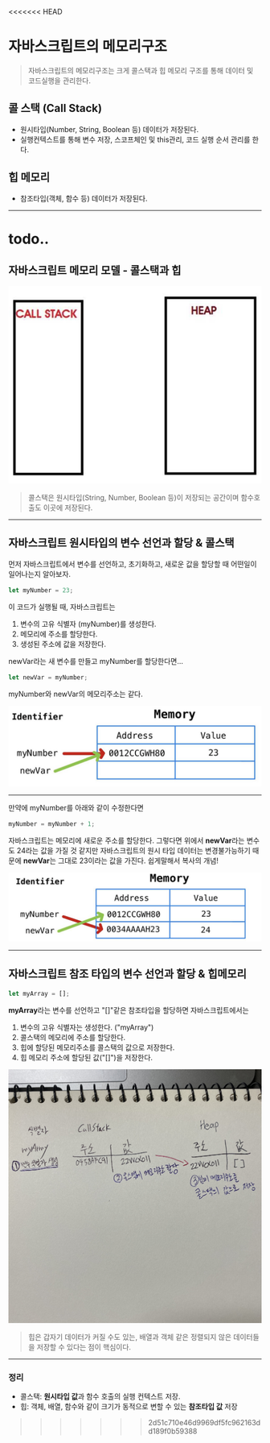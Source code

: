 <<<<<<< HEAD
# 자바스크립트의 메모리구조

> 자바스크립트의 메모리구조는 크게 콜스택과 힙 메모리 구조를 통해 데이터 및 코드실행을 관리한다.

## 콜 스택 (Call Stack)

- 원시타입(Number, String, Boolean 등) 데이터가 저장된다.
- 실행컨텍스트를 통해 변수 저장, 스코프체인 및 this관리, 코드 실행 순서 관리를 한다.

## 힙 메모리

- 참조타입(객체, 함수 등) 데이터가 저장된다.

---
todo..
=======
## 자바스크립트 메모리 모델 - 콜스택과 힙

![callstackheap01](callstackheap01.png)

> 콜스택은 원시타입(String, Number, Boolean 등)이 저장되는 공간이며 함수호출도 이곳에 저장된다.

---

## 자바스크립트 원시타입의 변수 선언과 할당 & 콜스택

먼저 자바스크립트에서 변수를 선언하고, 초기화하고, 새로운 값을 할당할 때 어떤일이 일어나는지 알아보자.

```js
let myNumber = 23;
```

이 코드가 실행될 때, 자바스크립트는

1. 변수의 고유 식별자 (myNumber)를 생성한다.
2. 메모리에 주소를 할당한다.
3. 생성된 주소에 값을 저장한다.

newVar라는 새 변수를 만들고 myNumber를 할당한다면...

```js
let newVar = myNumber;
```

myNumber와 newVar의 메모리주소는 같다.

![메모리구조1](example1.png)

---

만약에 myNumber를 아래와 같이 수정한다면

```js
myNumber = myNumber + 1;
```

자바스크립트는 메모리에 새로운 주소를 할당한다.
그렇다면 위에서 <b>newVar</b>라는 변수도 24라는 값을 가질 것 같지만 자바스크립트의 원시 타입 데이터는 변경불가능하기 때문에 <b>newVar</b>는 그대로 23이라는 값을 가진다. 쉽게말해서 복사의 개념!

![메모리구조2](example2.png)

---

## 자바스크립트 참조 타입의 변수 선언과 할당 & 힙메모리

```js
let myArray = [];
```

<b>myArray</b>라는 변수를 선언하고 "[]"같은 참조타입을 할당하면 자바스크립트에서는

1. 변수의 고유 식별자는 생성한다. ("myArray")
2. 콜스택의 메모리에 주소를 할당한다.
3. 힙에 할당된 메모리주소를 콜스택의 값으로 저장한다.
4. 힙 메모리 주소에 할당된 값("[]")을 저장한다.

![callstackheap02](callstackheap02.jpeg)

> 힙은 갑자기 데이터가 커질 수도 있는, 배열과 객체 같은 정렬되지 않은 데이터들을 저장할 수 있다는 점이 핵심이다.

---

### 정리

* 콜스택: <b>원시타입 값</b>과 함수 호출의 실행 컨텍스트 저장.
* 힙: 객체, 배열, 함수와 같이 크기가 동적으로 변할 수 있는 <b>참조타입 값</b> 저장
>>>>>>> 2d51c710e46d9969df5fc962163dd189f0b59388

